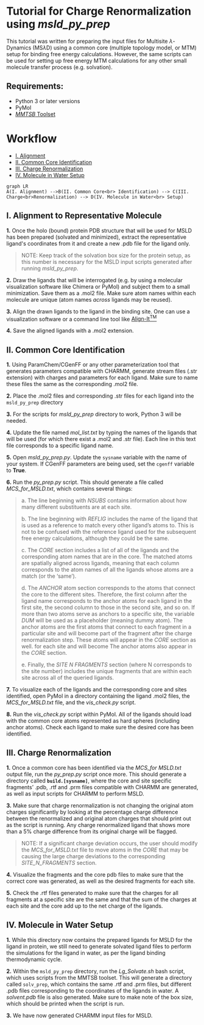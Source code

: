 # Tutorial for Charge Renormalization using *msld_py_prep*

This tutorial was written for preparing the input files for Multisite $\lambda$-Dynamics (MS$\lambda$D) using a common core (multiple topology model, or MTM) setup for binding free energy calculations. However, the same scripts can be used for setting up free energy MTM calculations for any other small molecule transfer process (e.g. solvation).



## Requirements:
- Python 3 or later versions
- PyMol
- [*MMTSB* Toolset]("http://feig.bch.msu.edu/mmtsb/Main_Page")

# Workflow
- [I. Alignment](#i.-alignment-to-representative-molecule)
- [II. Common Core Identification](#ii.-common-core-identification)
- [III. Charge Renormalization](#iii.-charge-renormalization)
- [IV. Molecule in Water Setup](#iv.-molecule-in-water-setup)
```mermaid
graph LR
A(I. Alignment) -->B(II. Common Core<br> Identification) --> C(III. Charge<br>Renormalization) --> D(IV. Molecule in Water<br> Setup)
```

## I. Alignment to Representative Molecule

**1.** Once the holo (bound) protein PDB structure that will be used for MSLD has been prepared (solvated and minimized), extract the representative ligand's coordinates from it and create a new .pdb file for the ligand only. 
> NOTE: Keep track of the solvation box size for the protein setup, as this number is necessary for the MSLD input scripts generated after running *msld_py_prep*.

**2.**  Draw the ligands that will be interrogated (e.g. by using a molecular visualization software like Chimera or PyMol) and subject them to a small minimization. Save them as a .mol2 file. Make sure atom names within each molecule are unique (atom names *across* ligands may be reused). 

**3.**  Align the drawn ligands to the ligand in the binding site. One can use a visualization software or a command line tool like [Align-It<sup>TM</sup>](http://silicos-it.be.s3-website-eu-west-1.amazonaws.com/software/align-it/1.0.4/align-it.html)

**4.**  Save the aligned ligands with a .mol2 extension.

## II. Common Core Identification

**1.**  Using ParamChem/CGenFF or any other parameterization tool that generates parameters compatible with CHARMM, generate stream files (.str extension) with charges and parameters for each ligand.  Make sure to name these files the same as the corresponding .mol2 file. 

**2.** Place the  .mol2 files and corresponding .str files for each ligand into the     `msld_py_prep` directory

**3.**  For the scripts for *msld_py_prep* directory to work, Python 3 will be needed. 

**4.**  Update the file named _mol_list.txt_ by typing the names of the ligands that will be used (for which there exist a .mol2 and .str file). Each line in this text file corresponds to a specific ligand name.

**5.**  Open _msld_py_prep.py_. Update the `sysname` variable with the name of your system. If CGenFF parameters are being used, set the `cgenff` variable to **True**.

**6.**  Run the _py_prep.py_ script. This should generate a file called _MCS_for_MSLD.txt_, which contains several things:
> a. The line beginning with _NSUBS_ contains information about how many different substituents are at each site.
> 
> b. The line beginning with _REFLIG_ includes the name of the ligand that is used as a reference to match every other ligand’s atoms to. This is not to be confused with the reference ligand used for the subsequent free energy calculations, although they could be the same.
> 
> c. The _CORE_ section includes a list of all of the ligands and the corresponding atom names that are in the core. The matched atoms are spatially aligned across ligands, meaning that each column corresponds to the atom names of all the ligands whose atoms are a match (or the ‘same’).
> 
> d. The _ANCHOR_ atom section corresponds to the atoms that connect the core to the different sites. Therefore, the first column after the ligand name corresponds to the anchor atoms for each ligand in the first site, the second column to those in the second site, and so on. If more than two atoms serve as anchors to a specific site, the variable _DUM_ will be used as a placeholder (meaning dummy atom). 
> The anchor atoms are the first atoms that connect to each fragment in a particular site and will become part of the fragment after the charge renormalization step. These atoms will appear in the _CORE_ section as well. for each site and will become The anchor atoms also appear in the _CORE_ section.  
> 
> e. Finally, the _SITE N FRAGMENTS_ section (where N corresponds to the site number) includes the unique fragments that are within each site across all of the queried ligands.
        
**7.** To visualize each of the ligands and the corresponding core and sites identified, open PyMol in a directory containing the ligand .mol2 files, the _MCS_for_MSLD.txt_ file, and the _vis_check.py_ script.

**8.**  Run the _vis_check.py_ script within PyMol. All of the ligands should load with the common core atoms represented as hard spheres (including anchor atoms). Check each ligand to make sure the desired core has been identified.

## III. Charge Renormalization

**1.**  Once a common core has been identified via the _MCS_for MSLD.txt_ output file, run the _py_prep.py_ script once more. This should generate a directory called **`build.[sysname]`**, where the core and site specific fragments’ .pdb, .rtf and .prm files compatible with CHARMM are generated, as well as input scripts for CHARMM to perform MSLD.  

**3.**  Make sure that charge renormalization is not changing the original atom charges significantly by looking at the percentage charge difference between the renormalized and original atom charges that should print out as the script is running. Any charge renormalized ligand that shows more than a 5% charge difference from its original charge will be flagged.
>NOTE: If a significant charge deviation occurs, the user should modify the _MCS_for_MSLD.txt_ file to move atoms in the _CORE_ that may be causing the large charge deviations to the corresponding _SITE_N_FRAGMENTS_ section.

**4.**  Visualize the fragments and the core pdb files to make sure that the correct core was generated, as well as the desired fragments for each site.  

**5.** Check the .rtf files generated to make sure that the charges for all fragments at a specific site are the same and that the sum of the charges at each site and the core add up to the net charge of the ligands.

## IV. Molecule in Water Setup

**1.**  While this directory now contains the prepared ligands for MSLD for the ligand in protein, we still need to generate solvated ligand files to perform the simulations for the ligand in water, as per the ligand binding thermodynamic cycle. 

**2.**  Within the `msld_py_prep` directory, run the _Lg_Solvate.sh_ bash script, which uses scripts from the MMTSB toolset. This will generate a directory called  `solv_prep`, which contains the same .rtf and .prm files, but different .pdb files corresponding to the coordinates of the ligands in water. A *solvent.pdb* file is also generated. Make sure to make note of the box size, which should be printed when the script is run.  

**3.**  We have now generated CHARMM input files for MSLD.
